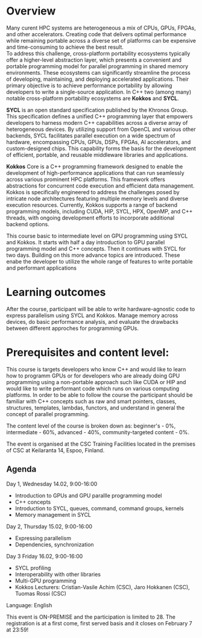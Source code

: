 # Overview

 Many curent HPC systems are heterogeneous  a mix of CPUs, GPUs, FPGAs, and other accelerators. Creating code that delivers optimal performance while remaining portable across a diverse set of platforms can be expensive and time-consuming to achieve the best result.  
 To address this challenge, cross-platform portability ecosystems typically offer a higher-level abstraction layer, which presents a convenient and portable programming model for parallel programming in shared memory environments. These ecosystems can significantly streamline the process of developing, maintaining, and deploying accelerated applications. Their primary objective is to achieve performance portability by allowing developers to write a single-source application. In C++ two (among many) notable   cross-platform portability ecosystems are **Kokkos** and **SYCL**.

 **SYCL** is an open standard specification published by the Khronos Group. This specification defines a unified C++ programming layer that empowers developers to harness modern C++ capabilities across a diverse array of heterogeneous devices. By utilizing support from OpenCL and various other backends, SYCL facilitates parallel execution on a wide spectrum of hardware, encompassing CPUs, GPUs, DSPs, FPGAs, AI accelerators, and custom-designed chips. This capability forms the basis for the development of efficient, portable, and reusable middleware libraries and applications.

 **Kokkos** Core is a C++ programming framework designed to enable the development of high-performance applications that can run seamlessly across various prominent HPC platforms. This framework offers abstractions for concurrent code execution and efficient data management. Kokkos is specifically engineered to address the challenges posed by intricate node architectures featuring multiple memory levels and diverse execution resources. Currently, Kokkos supports a range of backend programming models, including CUDA, HIP, SYCL, HPX, OpenMP, and C++ threads, with ongoing development efforts to incorporate additional backend options.

This course basic to intermediate level on GPU programming using SYCL and Kokkos. It starts with half a day introduction to GPU parallel programming model and C++ concepts. Then it continues with SYCL for two days. Building on this more advance topics are introduced. These enabe the developer to utilize the whole range of features to write portable and performant applications  

# Learning outcomes
After the course, participant will be able to write hardware-agnostic code to express parallelism using SYCL and Kokkos. Manage memory across devices, do basic performance analysis, and evaluate the drawbacks between different approches for programming GPUs.

# Prerequisites and content level:
This course is targets developers who know C++ and would like to learn how to programm GPUs or for developers who are already doing GPU programming using a non-portable approach such like CUDA or HIP and would like to write performant code which runs on various computing platforms. In order to be able to follow the course the participant should be familiar with C++ concepts such as raw and  smart pointers, classes, structures, templates, lambdas, functors, and understand in general the concept of parallel programming.

The content level of the course is broken down as: beginner's - 0%, intermediate - 60%, advanced - 40%, community-targeted content - 0%.

The event is organised at the CSC Training Facilities located in the premises of CSC at Keilaranta 14, Espoo, Finland.

## Agenda 
Day 1, Wednesday 14.02, 9:00-16:00
- Introduction to GPUs and GPU parallle programming model
- C++ concepts
- Introduction to SYCL, queues, command, command groups, kernels
- Memory management in SYCL 

Day 2, Thursday 15.02, 9:00-16:00
- Expressing parallelism
- Dependencies, synchronization

Day 3 Friday 16.02, 9:00-16:00
- SYCL profiling
- Interoperability with other libraries
- Multi-GPU programming
- Kokkos
Lecturers: Cristian-Vasile Achim (CSC), Jaro Hokkanen (CSC), Tuomas Rossi (CSC)

Language: English

This event is ON-PREMISE and the participation is limited to 28. The registration is at a first come, first served basis and it closes on February 7 at 23:59!

